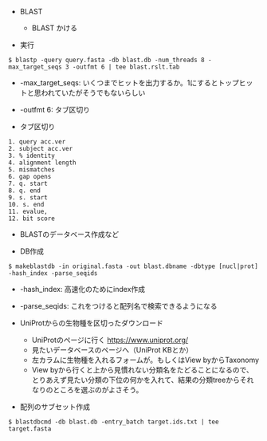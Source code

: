 * BLAST

  * BLAST かける

- 実行
```
$ blastp -query query.fasta -db blast.db -num_threads 8 -max_target_seqs 3 -outfmt 6 | tee blast.rslt.tab
```
  - -max_target_seqs: いくつまでヒットを出力するか。1にするとトップヒットと思われていたがそうでもないらしい
  - -outfmt 6: タブ区切り

- タブ区切り
```
1. query acc.ver
2. subject acc.ver
3. % identity
4. alignment length
5. mismatches
6. gap opens
7. q. start
8. q. end
9. s. start
10. s. end
11. evalue, 
12. bit score
```


  * BLASTのデータベース作成など

- DB作成
```
$ makeblastdb -in original.fasta -out blast.dbname -dbtype [nucl|prot] -hash_index -parse_seqids
```
  - -hash_index: 高速化のためにindex作成
  - -parse_seqids: これをつけると配列名で検索できるようになる

- UniProtからの生物種を区切ったダウンロード
  - UniProtのページに行く https://www.uniprot.org/
  - 見たいデータベースのページへ（UniProt KBとか）
  - 左カラムに生物種を入れるフォームが。もしくはView byからTaxonomy
  - View byから行くと上から見慣れない分類名をたどることになるので、とりあえず見たい分類の下位の何かを入れて、結果の分類treeからそれなりのところを選ぶのがよさそう。

- 配列のサブセット作成
```
$ blastdbcmd -db blast.db -entry_batch target.ids.txt | tee target.fasta
```


